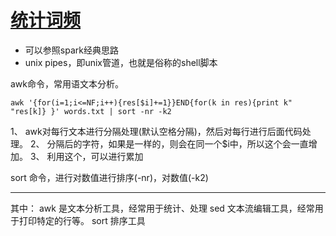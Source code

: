 # [统计词频](https://leetcode-cn.com/problems/word-frequency/submissions/)

* 可以参照spark经典思路
* unix pipes，即unix管道，也就是俗称的shell脚本

awk命令，常用语文本分析。

```
awk '{for(i=1;i<=NF;i++){res[$i]+=1}}END{for(k in res){print k" "res[k]} }' words.txt | sort -nr -k2
```
1、 awk对每行文本进行分隔处理(默认空格分隔)，然后对每行进行后面代码处理。
2、 分隔后的字符，如果是一样的，则会在同一个$i中，所以这个会一直增加。
3、 利用这个，可以进行累加

sort 命令，进行对数值进行排序(-nr)，对数值(-k2)
***
其中：
awk 是文本分析工具，经常用于统计、处理
sed 文本流编辑工具，经常用于打印特定的行等。
sort 排序工具